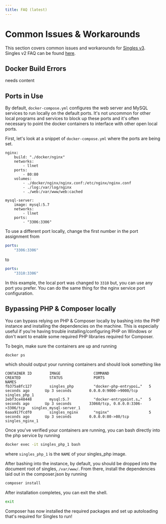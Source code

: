 ```yaml
---
title: FAQ (latest)
---
```


# Common Issues & Workarounds
This section covers common issues and workarounds for [Singles v3](https://github.com/leaplogic/singles/tree/v3). Singles v2 FAQ can be found [here](/faq/craft2/).

## Docker Build Errors
needs content

## Ports in Use
By default, `docker-compose.yml` configures the web server and MySQL services to run locally on the default ports. It's not uncommon for other local programs and services to block up these ports and it's often necessary to point the docker containers to interface with other open local ports.

First, let's look at a snippet of `docker-compose.yml` where the ports are being set.

``` yml{6,17}
nginx:
    build: "./docker/nginx"
    networks:
        - llnet
    ports:
        - 80:80
    volumes:
        - ./docker/nginx/nginx.conf:/etc/nginx/nginx.conf
        - ./log:/var/log/nginx
        - ./web:/var/www/web:cached

mysql-server:
    image: mysql:5.7
    networks:
        - llnet
    ports:
        - "3306:3306"
```

To use a different port locally, change the first number in the port assignment from

``` yml
ports: 
    "3306:3306"
```
to
``` yml
ports: 
    "3310:3306"
```

In this example, the local port was changed to `3310` but, you can use any port you prefer. You can do the same thing for the nginx service port configuration.


## Bypassing PHP & Composer locally 

You can bypass relying on PHP & Composer locally by bashing into the PHP instance and installing the dependencies on the machine. This is especially useful if you're having trouble installing/configuring PHP on Windows or don't want to enable some required PHP libraries required for Composer.

To begin, make sure the containers are up and running 

```bash
docker ps
```

which should output your running containers and should look something like

```
CONTAINER ID        IMAGE               COMMAND                  CREATED             STATUS              PORTS                               NAMES
fb375a8fc127        singles_php         "docker-php-entrypoi…"   5 seconds ago       Up 3 seconds        0.0.0.0:9000->9000/tcp              singles_php_1
2ebf3ce48448        mysql:5.7           "docker-entrypoint.s…"   5 seconds ago       Up 3 seconds        33060/tcp, 0.0.0.0:3306->3306/tcp   singles_mysql-server_1
6aaa917fcdf0        singles_nginx       "nginx"                  5 seconds ago       Up 3 seconds        0.0.0.0:80->80/tcp                  singles_nginx_1
```

Once you've verified your containers are running, you can bash directly into the php service by running

```bash
docker exec -it singles_php_1 bash
```

where `singles_php_1` is the `NAME` of your singles_php image.

After bashing into the instance, by default, you should be dropped into the document root of singles, `/var/www/`. From there, install the dependencies laid out in the composer.json by running

```bash
composer install
```

After installation completes, you can exit the shell.
```bash
exit
```

Composer has now installed the required packages and set up autoloading that's required for Singles to run!